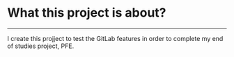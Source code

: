 # What this project is about? #
---
I create this projject to test the GitLab features in order to complete my end of studies project, PFE.
